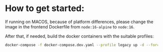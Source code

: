 # How to get started:

If running on MACOS, because of platform differences, please change the image in the frontend Dockerfile from `node:16-alpine` to `node:16`. 

After that, if needed, build the docker containers with the suitable profiles: 

```bash
docker-compose -f docker-compose.dev.yaml --profile legacy up -d --force-recreate --build --no-deps
```
